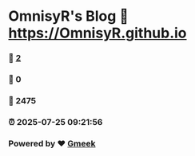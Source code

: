 # OmnisyR's Blog :link: https://OmnisyR.github.io 
### :page_facing_up: [2](https://OmnisyR.github.io/tag.html) 
### :speech_balloon: 0 
### :hibiscus: 2475 
### :alarm_clock: 2025-07-25 09:21:56 
### Powered by :heart: [Gmeek](https://github.com/Meekdai/Gmeek)
